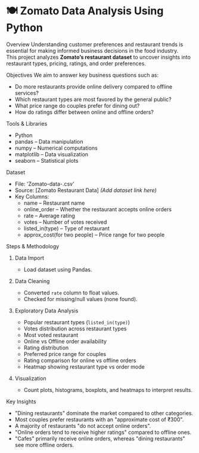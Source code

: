 # 🍽 Zomato Data Analysis Using Python

Overview
Understanding customer preferences and restaurant trends is essential for making informed business decisions in the food industry.  
This project analyzes **Zomato’s restaurant dataset** to uncover insights into restaurant types, pricing, ratings, and order preferences.

 Objectives
We aim to answer key business questions such as:
- Do more restaurants provide online delivery compared to offline services?
- Which restaurant types are most favored by the general public?
- What price range do couples prefer for dining out?
- How do ratings differ between online and offline orders?

 Tools & Libraries
- Python
- pandas – Data manipulation
- numpy – Numerical computations
- matplotlib – Data visualization
- seaborn – Statistical plots

 Dataset
- File: 'Zomato-data-.csv'
- Source: [Zomato Restaurant Data] *(Add dataset link here)*
- Key Columns:
  - name – Restaurant name
  - online_order – Whether the restaurant accepts online orders
  - rate – Average rating
  - votes – Number of votes received
  - listed_in(type) – Type of restaurant
  - approx_cost(for two people) – Price range for two people

 Steps & Methodology
1. Data Import
   - Load dataset using Pandas.

2. Data Cleaning
   - Converted `rate` column to float values.
   - Checked for missing/null values (none found).

3. Exploratory Data Analysis
   - Popular restaurant types (`listed_in(type)`)
   - Votes distribution across restaurant types
   - Most voted restaurant
   - Online vs Offline order availability
   - Rating distribution
   - Preferred price range for couples
   - Rating comparison for online vs offline orders
   - Heatmap showing restaurant type vs order mode

4. Visualization
   - Count plots, histograms, boxplots, and heatmaps to interpret results.


 Key Insights
- "Dining restaurants" dominate the market compared to other categories.
- Most couples prefer restaurants with an "approximate cost of ₹300".
- A majority of restaurants "do not accept online orders".
- "Online orders tend to receive higher ratings" compared to offline ones.
- "Cafes" primarily receive online orders, whereas "dining restaurants" see more offline orders.



